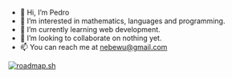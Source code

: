 - 👋 Hi, I’m Pedro
- 👀 I’m interested in mathematics, languages and programming.
- 🌱 I’m currently learning web development.
- 💞️ I’m looking to collaborate on nothing yet.
- 📫 You can reach me at nebewu@gmail.com

<!---
NeBeWu/NeBeWu is a ✨ special ✨ repository because its `README.md` (this file) appears on your GitHub profile.
You can click the Preview link to take a look at your changes.
--->

[![roadmap.sh](https://api.roadmap.sh/v1-badge/wide/651cdae81205b5c21b73c362?variant=dark&roadmaps=backend%2Cjava%2Cspring-boot)](https://roadmap.sh)
